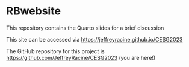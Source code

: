 # RBwebsite

This repository contains the Quarto slides for a brief discussion

This site can be accessed via <https://jeffreyracine.github.io/CESG2023>

The GitHub repository for this project is <https://github.com/JeffreyRacine/CESG2023> (you are here!)
